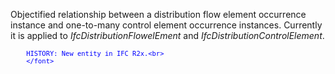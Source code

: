 ﻿Objectified relationship between a distribution flow element occurrence instance and one-to-many control element occurrence instances. Currently it is applied to _IfcDistributionFlowelEment_ and _IfcDistributionControlElement_.

> <font color="#0000ff" size="-1">
    	HISTORY: New entity in IFC R2x.<br>
    	</font>